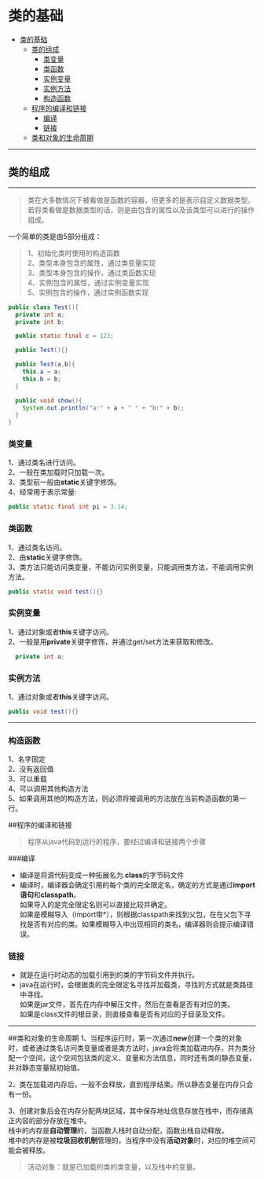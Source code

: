 # 类的基础
<!-- TOC -->

- [类的基础](#类的基础)
    - [类的组成](#类的组成)
        - [类变量](#类变量)
        - [类函数](#类函数)
        - [实例变量](#实例变量)
        - [实例方法](#实例方法)
        - [构造函数](#构造函数)
    - [程序的编译和链接](#程序的编译和链接)
        - [编译](#编译)
        - [链接](#链接)
    - [类和对象的生命周期](#类和对象的生命周期)

<!-- /TOC -->
--------------------------
## 类的组成  
--------------------------
>类在大多数情况下被看做是函数的容器，但更多的是表示自定义数据类型。  
>若将类看做是数据类型的话，则是由包含的属性以及该类型可以进行的操作组成。

一个简单的类是由5部分组成：  
>1、初始化类时使用的构造函数  
>2、类型本身包含的属性，通过类变量实现  
>3、类型本身包含的操作，通过类函数实现  
>4、实例包含的属性，通过实例变量实现  
>5、实例包含的操作，通过实例函数实现
```java
public class Test(){
  private int a;
  private int b;

  public static final c = 123;

  public Test(){}

  public Test(a,b){
    this.a = a;
    this.b = b;
  }

  public void show(){
    System.out.println("a:" + a + " " + "b:" + b);
  }
}
```
### 类变量
1、通过类名进行访问。  
2、一般在类加载时只加载一次。  
3、类型前一般由**static**关键字修饰。  
4、经常用于表示常量:
```java
public static final int pi = 3.14;
```

### 类函数
1、通过类名访问。  
2、由**static**关键字修饰。   
3、类方法只能访问类变量，不能访问实例变量，只能调用类方法，不能调用实例方法。  
```java
public static void test(){}
```

### 实例变量  
1、通过对象或者**this**关键字访问。  
2、一般是用**private**关键字修饰，并通过get/set方法来获取和修改。  
```java
  private int a;
```

### 实例方法
1、通过对象或者**this**关键字访问。
```java
public void test(){}
```
---
### 构造函数
1、名字固定  
2、没有返回值  
3、可以重载  
4、可以调用其他构造方法  
5、如果调用其他的构造方法，则必须将被调用的方法放在当前构造函数的第一行。

##程序的编译和链接
> 程序从java代码到运行的程序，要经过编译和链接两个步骤

###编译  
- 编译是将源代码变成一种拓展名为.**class**的字节码文件
- 编译时，编译器会确定引用的每个类的完全限定名，确定的方式是通过**import语句**和**classpath**。  
如果导入的是完全限定名则可以直接比较并确定。  
如果是模糊导入（import带*），则根据classpath来找到父包，在在父包下寻找是否有对应的类。如果模糊导入中出现相同的类名，编译器则会提示编译错误。

### 链接
- 就是在运行时动态的加载引用到的类的字节码文件并执行。
- java在运行时，会根据类的完全限定名寻找并加载类，寻找的方式就是类路径中寻找。  
如果是jar文件，首先在内存中解压文件，然后在查看是否有对应的类。  
如果是class文件的根目录，则直接查看是否有对应的子目录及文件。
---
##类和对象的生命周期
1、当程序运行时，第一次通过**new**创建一个类的对象时，或者通过类名访问类变量或者是类方法时，java会将类加载进内存，并为类分配一个空间，这个空间包括类的定义、变量和方法信息，同时还有类的静态变量，并对静态变量赋初始值。

2、类在加载进内存后，一般不会释放，直到程序结束。所以静态变量在内存只会有一份。

3、创建对象后会在内存分配两块区域，其中保存地址信息存放在栈中，而存储真正内容的部分存放在堆中。  
栈中的内存是**自动管理**的，当函数入栈时自动分配，函数出栈自动释放。  
堆中的内存是被**垃圾回收机制**管理的，当程序中没有**活动对象**时，对应的堆空间可能会被释放。

>活动对象：就是已加载的类的类变量，以及栈中的变量。

